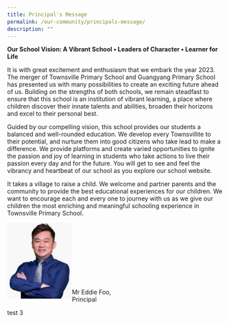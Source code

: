```yaml
---
title: Principal's Message
permalink: /our-community/principals-message/
description: ""
---
```

**Our School Vision:
A Vibrant School • Leaders of Character • Learner for Life**

It is with great excitement and enthusiasm that we embark the year 2023. The merger of Townsville Primary School and Guangyang Primary School has presented us with many possibilities to create an exciting future ahead of us. Building on the strengths of both schools, we remain steadfast to ensure that this school is an institution of vibrant learning, a place where children discover their innate talents and abilities, broaden their horizons and excel to their personal best.

Guided by our compelling vision, this school provides our students a balanced and well-rounded education. We develop every Townsvillite to their potential, and nurture them into good citizens who take lead to make a difference. We provide platforms and create varied opportunities to ignite the passion and joy of learning in students who take actions to live their passion every day and for the future. You will get to see and feel the vibrancy and heartbeat of our school as you explore our school website.

It takes a village to raise a child. We welcome and partner parents and the community to provide the best educational experiences for our children. We want to encourage each and every one to journey with us as we give our children the most enriching and meaningful schooling experience in Townsville Primary School.

<p><img src="/images/School%20Leaders/Eddie%20Foo2.jpg" 
     style="width:30%" align="left"></p>
<br><br><br><br><br><br><br><br><br>
Mr Eddie Foo,<br>
Principal
 
 
 test 3